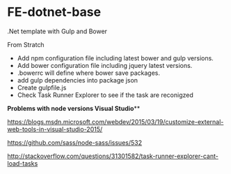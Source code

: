 # FE-dotnet-base
.Net template with Gulp and Bower 


From Stratch 

- Add npm configuration file including latest bower and gulp versions.
- Add bower configuration file including jquery latest versions.
- .bowerrc will define where bower save packages.
- add gulp dependencies into package json
- Create gulpfile.js
- Check Task Runner Explorer to see if the task are reconigzed


******Problems with node versions Visual Studio********

https://blogs.msdn.microsoft.com/webdev/2015/03/19/customize-external-web-tools-in-visual-studio-2015/

https://github.com/sass/node-sass/issues/532

http://stackoverflow.com/questions/31301582/task-runner-explorer-cant-load-tasks
